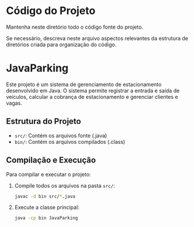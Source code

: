 # Código do Projeto

Mantenha neste diretório todo o código fonte do projeto. 

Se necessário, descreva neste arquivo aspectos relevantes da estrutura de diretórios criada para organização do código.

# JavaParking

Este projeto é um sistema de gerenciamento de estacionamento desenvolvido em Java. O sistema permite registrar a entrada e saída de veículos, calcular a cobrança de estacionamento e gerenciar clientes e vagas.

## Estrutura do Projeto

- `src/`: Contém os arquivos fonte (.java)
- `bin/`: Contém os arquivos compilados (.class)

## Compilação e Execução

Para compilar e executar o projeto:

1. Compile todos os arquivos na pasta `src/`:
   ```bash
   javac -d bin src/*.java
   ```

2. Execute a classe principal:
   ```bash
   java -cp bin JavaParking
   ```

